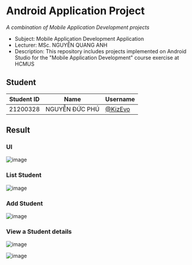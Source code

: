 # Android Application Project

_A combination of Mobile Application Development projects_

- Subject: Mobile Application Development Application
- Lecturer: MSc. NGUYỄN QUANG ANH
- Description: This repository includes projects implemented on Android Studio for the "Mobile Application Development" course exercise at HCMUS

## Student

| Student ID | Name           | Username                             |
| ---------- | -------------- | ------------------------------------ |
| 21200328   | NGUYỄN ĐỨC PHÚ | [@KizEvo](https://github.com/KizEvo) |

## Result

### UI

![image](https://github.com/user-attachments/assets/3a9ecbe8-4f14-4faa-b7e1-45b3bba11312)

### List Student

![image](https://github.com/user-attachments/assets/6055445e-b657-4766-ad83-e661b009a084)

### Add Student

![image](https://github.com/user-attachments/assets/d970c195-5e63-48de-b106-12fce1f43ad1)

### View a Student details

![image](https://github.com/user-attachments/assets/e6f635f9-5331-4367-86d8-9155f3453a2b)

![image](https://github.com/user-attachments/assets/a19b8ddd-15e0-4c5f-a1ea-cbd791f25c7e)

